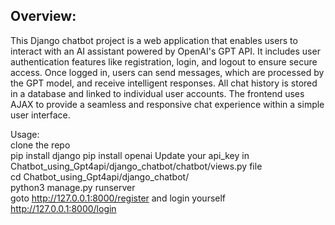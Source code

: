 ## Overview:  
This Django chatbot project is a web application that enables users to interact with an AI assistant powered by OpenAI's GPT API. It includes user authentication features like registration, login, and logout to ensure secure access. Once logged in, users can send messages, which are processed by the GPT model, and receive intelligent responses. All chat history is stored in a database and linked to individual user accounts. The frontend uses AJAX to provide a seamless and responsive chat experience within a simple user interface.

Usage:  
clone the repo  
pip install django
pip install openai
Update your api_key in Chatbot_using_Gpt4api/django_chatbot/chatbot/views.py file  
cd Chatbot_using_Gpt4api/django_chatbot/  
python3 manage.py runserver  
goto http://127.0.0.1:8000/register and login yourself http://127.0.0.1:8000/login  
